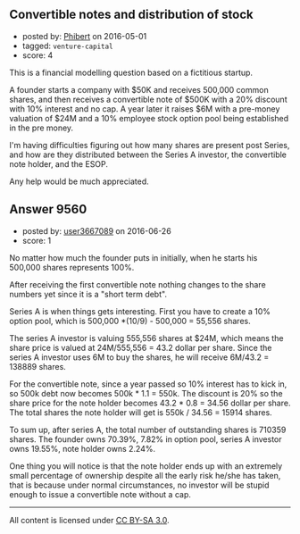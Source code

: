 ## Convertible notes and distribution of stock

- posted by: [Phibert](https://stackexchange.com/users/3664593/phibert) on 2016-05-01
- tagged: `venture-capital`
- score: 4

This is a financial modelling question based on a fictitious startup.

A founder starts a company with $50K and receives 500,000 common shares, and then receives a convertible note of $500K with a 20% discount with 10% interest and no cap. A year later it raises $6M with a pre-money valuation of $24M and a 10% employee stock option pool being established in the pre money. 

I'm having difficulties figuring out how many shares are present post Series, and how are they distributed between the Series A investor, the convertible note holder, and the ESOP. 

Any help would be much appreciated. 







## Answer 9560

- posted by: [user3667089](https://stackexchange.com/users/4510966/user3667089) on 2016-06-26
- score: 1

No matter how much the founder puts in initially, when he starts his 500,000 shares represents 100%.

After receiving the first convertible note nothing changes to the share numbers yet since it is a "short term debt".

Series A is when things gets interesting. First you have to create a 10% option pool, which is 500,000 *(10/9) - 500,000 = 55,556 shares.

The series A investor is valuing 555,556 shares at $24M, which means the share price is valued at 24M/555,556 = 43.2 dollar per share. Since the series A investor uses 6M to buy the shares, he will receive 6M/43.2 = 138889 shares.

For the convertible note, since a year passed so 10% interest has to kick in, so 500k debt now becomes 500k * 1.1 = 550k. The discount is 20% so the share price for the note holder becomes 43.2 * 0.8 = 34.56 dollar per share. The total shares the note holder will get is 550k / 34.56 =  15914 shares.

To sum up, after series A, the total number of outstanding shares is 710359 shares. The founder owns 70.39%, 7.82% in option pool, series A investor owns 19.55%, note holder owns 2.24%.

One thing you will notice is that the note holder ends up with an extremely small percentage of ownership despite all the early risk he/she has taken, that is because under normal circumstances, no investor will be stupid enough to issue a convertible note without a cap.




---

All content is licensed under [CC BY-SA 3.0](https://creativecommons.org/licenses/by-sa/3.0/).
